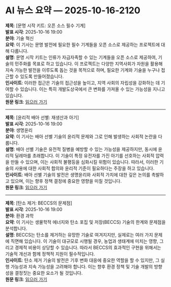# AI 뉴스 요약 — 2025-10-16-2120

**제목**: [문명 시작 키트: 오픈 소스 필수 기계]  
**발표 시각**: 2025-10-16 19:00  
**분야**: 기술 혁신  
**요약**: 이 기사는 문명 발전에 필요한 필수 기계들을 오픈 소스로 제공하는 프로젝트에 대해 다룹니다.  
**설명**: 문명 시작 키트는 인류가 자급자족할 수 있는 기계들을 오픈 소스로 제공하여, 기술의 민주화를 목표로 하고 있습니다. 이 프로젝트는 다양한 지역사회가 자원을 활용해 지속 가능한 발전을 이루도록 돕는 것을 목적으로 하며, 필요한 기계와 기술을 누구나 접근할 수 있도록 만들어졌습니다.  
**인사이트**: 이러한 접근은 기술의 접근성을 높이고, 지역 사회의 자립성을 강화하는 데 기여할 수 있습니다. 이는 특히 개발도상국에서 큰 변화를 가져올 수 있는 가능성을 지니고 있습니다.  
**원문 링크**: [읽으러 가기](https://www.technologyreview.com/2025/10/16/1125146/civilization-start-kit-open-source-essential-machines/)

---

**제목**: [윤리적 배아 선별: 재생산과 아기]  
**발표 시각**: 2025-10-16 19:00  
**분야**: 생명윤리  
**요약**: 이 기사는 배아 선별 기술의 윤리적 문제와 그로 인해 발생하는 사회적 논란을 다룹니다.  
**설명**: 배아 선별 기술은 유전적 질병을 예방할 수 있는 가능성을 제공하지만, 동시에 윤리적 딜레마를 초래합니다. 이 기술이 특정 유전자를 가진 아기를 선호하는 사회적 압력을 만들 수 있으며, 이는 사회적 불평등을 심화시킬 위험이 있습니다. 따라서, 이러한 기술의 사용에 대한 사회적 합의와 윤리적 기준이 필요하다는 주장을 하고 있습니다.  
**인사이트**: 배아 선별 기술의 발전은 생명윤리와 사회적 가치에 대한 깊은 논의를 촉발하고 있으며, 이는 향후 정책 결정에 중요한 영향을 미칠 것입니다.  
**원문 링크**: [읽으러 가기](https://www.technologyreview.com/2025/10/16/1125159/ethics-embryo-screening-reproduction-baby/)

---

**제목**: [탄소 제거: BECCS의 문제점]  
**발표 시각**: 2025-10-16 19:00  
**분야**: 환경 과학  
**요약**: 이 기사는 생물학적 에너지와 탄소 포집 및 저장(BECCS) 기술의 한계와 문제점을 분석합니다.  
**설명**: BECCS는 탄소를 제거하는 유망한 기술로 여겨지지만, 실제로는 여러 가지 문제에 직면해 있습니다. 이 기술이 대규모로 시행될 경우, 농업과 생태계에 미치는 영향, 그리고 경제적 비용이 상당할 수 있습니다. 따라서 BECCS의 효과적인 구현을 위해서는 기술적 개선과 함께 정책적 지원이 필수적입니다.  
**인사이트**: 탄소 제거 기술의 발전은 기후 변화 대응에 중요한 역할을 할 수 있지만, 그 실행 가능성과 지속 가능성을 고려해야 합니다. 이는 향후 환경 정책 및 기술 개발의 방향성을 결정짓는 중요한 요소가 될 것입니다.  
**원문 링크**: [읽으러 가기](https://www.technologyreview.com/2025/10/16/1125794/carbon-removal-beccs-problems/)